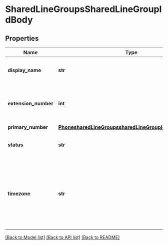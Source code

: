 # SharedLineGroupsSharedLineGroupIdBody

## Properties
Name | Type | Description | Notes
------------ | ------------- | ------------- | -------------
**display_name** | **str** | The display name of the shared line group. | [optional] 
**extension_number** | **int** | The extension number assigned to the shared line group. | [optional] 
**primary_number** | [**PhonesharedLineGroupssharedLineGroupIdPrimaryNumber**](PhonesharedLineGroupssharedLineGroupIdPrimaryNumber.md) |  | [optional] 
**status** | **str** | The status of the shared line group. | [optional] 
**timezone** | **str** | The timezone for the business hours. A value should be provided from the IDs listed [here](https://marketplace.zoom.us/docs/api-reference/other-references/abbreviation-lists#timezones). | [optional] 

[[Back to Model list]](../README.md#documentation-for-models) [[Back to API list]](../README.md#documentation-for-api-endpoints) [[Back to README]](../README.md)

